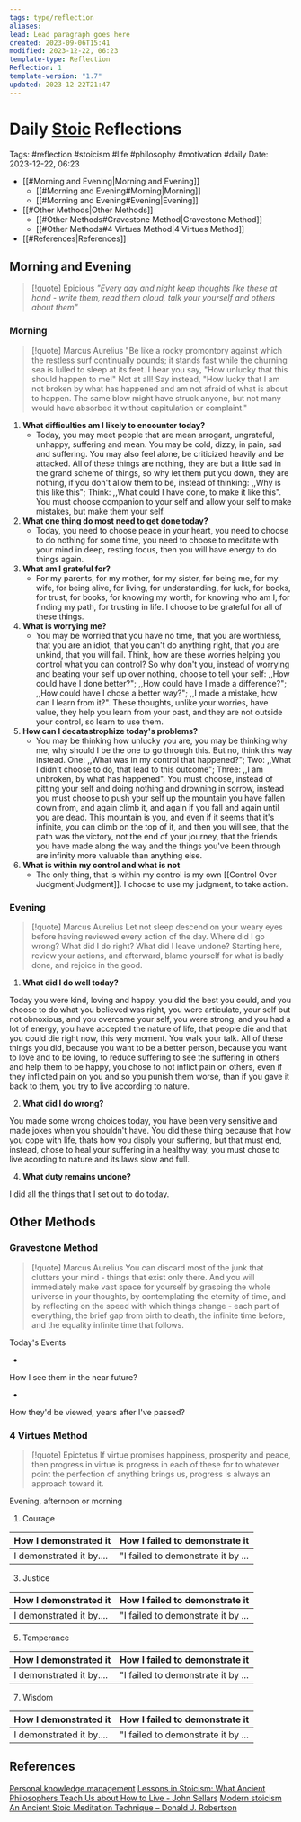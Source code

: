 ```yaml
---
tags: type/reflection
aliases: 
lead: Lead paragraph goes here
created: 2023-09-06T15:41
modified: 2023-12-22, 06:23
template-type: Reflection
Reflection: 1
template-version: "1.7"
updated: 2023-12-22T21:47
---
```



# Daily [Stoic](../SLIP-BOX/Stoicism.md) Reflections

Tags:  #reflection #stoicism #life #philosophy #motivation #daily 
Date: 2023-12-22, 06:23

- [[#Morning and Evening|Morning and Evening]]
	- [[#Morning and Evening#Morning|Morning]]
	- [[#Morning and Evening#Evening|Evening]]
- [[#Other Methods|Other Methods]]
	- [[#Other Methods#Gravestone Method|Gravestone Method]]
	- [[#Other Methods#4 Virtues Method|4 Virtues Method]]
- [[#References|References]]


## Morning and Evening

> [!quote] Epicious 
> _"Every day and night keep thoughts like these at hand - write them, read them aloud, talk your yourself and others about them"_

### Morning

> [!quote] Marcus Aurelius
> "Be like a rocky promontory against which the restless surf continually pounds; it stands fast while the churning sea is lulled to sleep at its feet. I hear you say, "How unlucky that this should happen to me!" Not at all! Say instead, "How lucky that I am not broken by what has happened and am not afraid of what is about to happen. The same blow might have struck anyone, but not many would have absorbed it without capitulation or complaint."

1. **What difficulties am I likely to encounter today?**
	- Today, you may meet people that are mean arrogant, ungrateful, unhappy, suffering and mean. You may be cold, dizzy, in pain, sad and suffering. You may also feel alone, be criticized heavily and be attacked. All of these things are nothing, they are but a little sad in the grand scheme of things, so why let them put you down, they are nothing, if you don't allow them to be, instead of thinking: ,,Why is this like this"; Think: ,,What could I have done, to make it like this". You must choose companion to your self and allow your self to make mistakes, but make them your self.
2. **What one thing do most need to get done today?**
	- Today, you need to choose peace in your heart, you need to choose to do nothing for some time, you need to choose to meditate with your mind in deep, resting focus, then you will have energy to do things again.
1. **What am I grateful for?**
	- For my parents, for my mother, for my sister, for being me, for my wife, for being alive, for living, for understanding, for luck, for books, for trust, for books, for knowing my worth, for knowing who am I, for finding my path, for trusting in life. I choose to be grateful for all of these things.
2. **What is worrying me?**
	- You may be worried that you have no time, that you are worthless, that you are an idiot, that you can't do anything right, that you are unkind, that you will fail. Think, how are these worries helping you control what you can control? So why don't you, instead of worrying and beating your self up over nothing, choose to tell your self: ,,How could have I done better?"; ,,How could have I made a difference?"; ,,How could have I chose a better way?"; ,,I made a mistake, how can I learn from it?". These thoughts, unlike your worries, have value, they help you learn from your past, and they are not outside your control, so learn to use them.
3. **How can I decatastrophize today's problems?**
	- You may be thinking how unlucky you are, you may be thinking why me, why should I be the one to go through this. But no, think this way instead. One: ,,What was in my control that happened?"; Two: ,,What I didn't choose to do, that lead to this outcome"; Three: ,,I am unbroken, by what has happened". You must choose, instead of pitting your self and doing nothing and drowning in sorrow, instead you must choose to push your self up the mountain you have fallen down from, and again climb it, and again if you fall and again until you are dead. This mountain is you, and even if it seems that it's infinite, you can climb on the top of it, and then you will see, that the path was the victory, not the end of your journey, that the friends you have made along the way and the things you've been through are infinity more valuable than anything else.
4. **What is within my control and what is not**
	- The only thing, that is within my control is my own [[Control Over Judgment|Judgment]]. I choose to use my judgment, to take action.

### Evening

> [!quote] Marcus Aurelius
> Let not sleep descend on your weary eyes before having reviewed every action of the day. Where did I go wrong? What did I do right? What did I leave undone? Starting here, review your actions, and afterward, blame yourself for what is badly done, and rejoice in the good.

1. **What did I do well today?**

Today you were kind, loving and happy, you did the best you could, and you choose to do what you believed was right, you were articulate, your self but not obnoxious, and you overcame your self, you were strong, and you had a lot of energy, you have accepted the nature of life, that people die and that you could die right now, this very moment. You walk your talk. All of these things you did, because you want to be a better person, because you want to love and to be loving, to reduce suffering to see the suffering in others and help them to be happy, you chose to not inflict pain on others, even if they inflicted pain on you and so you punish them worse, than if you gave it back to them, you try to live according to nature.

2. **What did I do wrong?**

You made some wrong choices today, you have been very sensitive and made jokes when you shouldn't have. You did these thing because that how you cope with life, thats how you disply your suffering, but that must end, instead, chose to heal your suffering in a healthy way, you must chose to live acording to nature and its laws slow and full. 

4. **What duty remains undone?**

I did all the things that I set out to do today. 

## Other Methods

### Gravestone Method

> [!quote] Marcus Aurelius
> You can discard most of the junk that clutters your mind - things that exist only there. And you will immediately make vast space for yourself by grasping the whole universe in your thoughts, by contemplating the eternity of time, and by reflecting on the speed with which things change - each part of everything, the brief gap from birth to death, the infinite time before, and the equality infinite time that follows. 

Today's Events 

-

How I see them in the near future? 

-

How they'd be viewed, years after I've passed?

### 4 Virtues Method

> [!quote] Epictetus 
> If virtue promises happiness, prosperity and peace, then progress in virtue is progress in each of these for to whatever point the perfection of anything brings us, progress is always an approach toward it.

Evening, afternoon or morning

1. Courage 

| How I demonstrated it  | How I failed to demonstrate it |
| ------------------- | ---------------- |
| I demonstrated it by....                 | "I failed to demonstrate it by ...              |

3. Justice

| How I demonstrated it  | How I failed to demonstrate it |
| ------------------- | ---------------- |
| I demonstrated it by....                 | "I failed to demonstrate it by ...             

5. Temperance

| How I demonstrated it  | How I failed to demonstrate it |
| ------------------- | ---------------- |
| I demonstrated it by....                 | "I failed to demonstrate it by ...             

7. Wisdom

| How I demonstrated it  | How I failed to demonstrate it |
| ------------------- | ---------------- |
| I demonstrated it by....                 | "I failed to demonstrate it by ...             

## References

[Personal knowledge management](Personal%20knowledge%20management.md)
[Lessons in Stoicism: What Ancient Philosophers Teach Us about How to Live - John Sellars](https://books.google.cz/books/about/Lessons_in_Stoicism.html?id=ky84zQEACAAJ&redir_esc=y)
[Modern stoicism](https://modernstoicism.com/)
[An Ancient Stoic Meditation Technique – Donald J. Robertson](https://donaldrobertson.name/2017/03/22/an-ancient-stoic-meditation-technique/)


